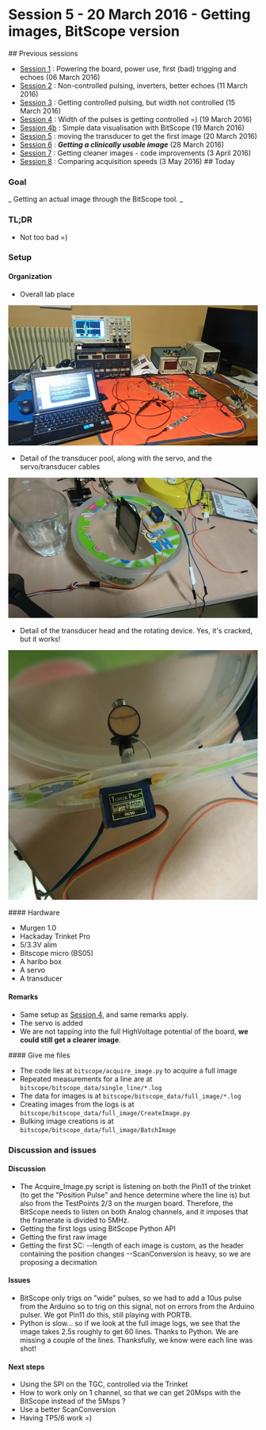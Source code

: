 # Session 5 - 20 March 2016 - Getting images, BitScope version

## Previous sessions

- [Session 1](/worklog/Session_1.md) : Powering the board, power use, first (bad) trigging and echoes (06 March 2016)
- [Session 2](/worklog/Session_2.md) : Non-controlled pulsing, inverters, better echoes (11 March 2016)
- [Session 3](/worklog/Session_3.md) : Getting controlled pulsing, but width not controlled (15 March 2016)
- [Session 4](/worklog/Session_4.md) : Width of the pulses is getting controlled =) (19 March 2016)
- [Session 4b](/worklog/Session_4b.md) : Simple data visualisation with BitScope (19 March 2016)
- [Session 5](/worklog/Session_5.md) : moving the transducer to get the first image (20 March 2016)
- [Session 6](/worklog/Session_6.md) : ***Getting a clinically usable image*** (28 March 2016)
- [Session 7](/worklog/Session_7.md) : Getting cleaner images - code improvements  (3 April 2016)
- [Session 8](/worklog/Session_8.md) : Comparing acquisition speeds (3 May 2016)
## Today

### Goal
_ Getting an actual image through the BitScope tool. _

### TL;DR
- Not too bad =)

### Setup
#### Organization

- Overall lab place

![DSC_0226.JPG](/worklog/Images/Session_5/DSC_0226.JPG)

- Detail of the transducer pool, along with the servo, and the servo/transducer cables

![DSC_0227.JPG](/worklog/Images/Session_5/DSC_0227.JPG)

- Detail of the transducer head and the rotating device. Yes, it's cracked, but it works!

![DSC_0228.JPG](/worklog/Images/Session_5/DSC_0228.JPG)


#### Hardware
- Murgen 1.0
- Hackaday Trinket Pro
- 5/3.3V alim
- Bitscope micro (BS05)
- A haribo box
- A servo
- A transducer

#### Remarks 
- Same setup as [Session 4](Session_4.md), and same remarks apply.
- The servo is added
- We are not tapping into the full HighVoltage potential of the board, **we could still get a clearer image**.

#### Give me files

- The code lies at ```bitscope/acquire_image.py``` to acquire a full image
- Repeated measurements for a line are at ```bitscope/bitscope_data/single_line/*.log```
- The data for images is at ```bitscope/bitscope_data/full_image/*.log```
- Creating images from the logs is at ```bitscope/bitscope_data/full_image/CreateImage.py```
- Bulking image creations is at ```bitscope/bitscope_data/full_image/BatchImage```


### Discussion and issues

#### Discussion
- The Acquire_Image.py script is listening on both the Pin11 of the trinket (to get the "Position Pulse" and hence determine where the line is) but also from the TestPoints 2/3 on the murgen board. Therefore, the BitScope needs to listen on both Analog channels, and it imposes that the framerate is divided to 5MHz.
- Getting the first logs using BitScope Python API
- Getting the first raw image
- Getting the first SC:
--length of each image is custom, as the header containing the position changes
--ScanConversion is heavy, so we are proposing a decimation
#### Issues
- BitScope only trigs on "wide" pulses, so we had to add a 10us pulse from the Arduino so to trig on this signal, not on errors from the Arduino pulser. We got Pin11 do this, still playing with PORTB.
- Python is slow... so if we look at the full image logs, we see that the image takes 2.5s roughly to get 60 lines. Thanks to Python. We are missing a couple of the lines. Thanksfully, we know were each line was shot!

#### Next steps
- Using the SPI on the TGC, controlled via the Trinket
- How to work only on 1 channel, so that we can get 20Msps with the BitScope instead of the 5Msps ?
- Use a better ScanConversion
- Having TP5/6 work =)






